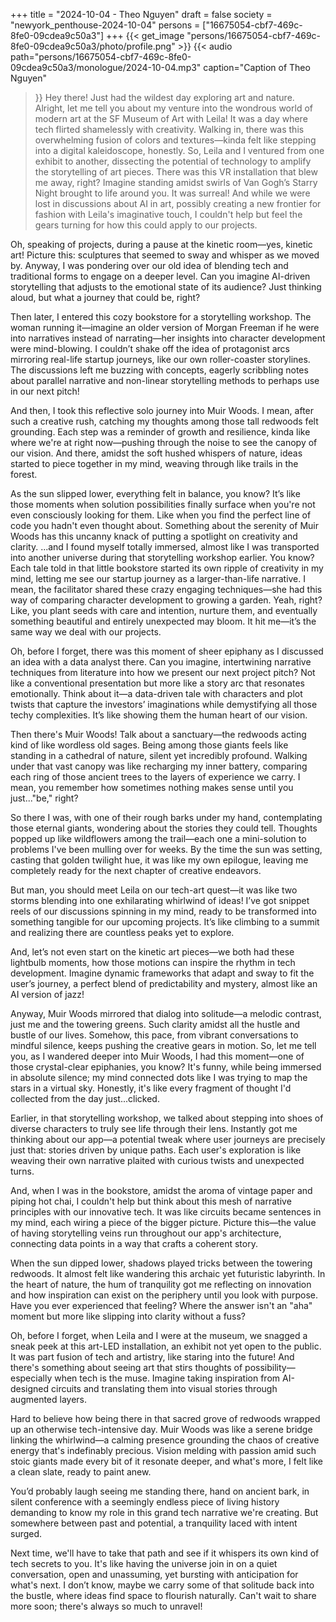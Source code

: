 +++
title = "2024-10-04 - Theo Nguyen"
draft = false
society = "newyork_penthouse-2024-10-04"
persons = ["16675054-cbf7-469c-8fe0-09cdea9c50a3"]
+++
{{< get_image "persons/16675054-cbf7-469c-8fe0-09cdea9c50a3/photo/profile.png" >}}
{{< audio
    path="persons/16675054-cbf7-469c-8fe0-09cdea9c50a3/monologue/2024-10-04.mp3" 
    caption="Caption of Theo Nguyen"
>}}
Hey there! Just had the wildest day exploring art and nature.
Alright, let me tell you about my venture into the wondrous world of modern art at the SF Museum of Art with Leila! It was a day where tech flirted shamelessly with creativity. Walking in, there was this overwhelming fusion of colors and textures—kinda felt like stepping into a digital kaleidoscope, honestly. So, Leila and I ventured from one exhibit to another, dissecting the potential of technology to amplify the storytelling of art pieces. There was this VR installation that blew me away, right? Imagine standing amidst swirls of Van Gogh’s Starry Night brought to life around you. It was surreal! And while we were lost in discussions about AI in art, possibly creating a new frontier for fashion with Leila's imaginative touch, I couldn't help but feel the gears turning for how this could apply to our projects.

Oh, speaking of projects, during a pause at the kinetic room—yes, kinetic art! Picture this: sculptures that seemed to sway and whisper as we moved by. Anyway, I was pondering over our old idea of blending tech and traditional forms to engage on a deeper level. Can you imagine AI-driven storytelling that adjusts to the emotional state of its audience? Just thinking aloud, but what a journey that could be, right?

Then later, I entered this cozy bookstore for a storytelling workshop. The woman running it—imagine an older version of Morgan Freeman if he were into narratives instead of narrating—her insights into character development were mind-blowing. I couldn’t shake off the idea of protagonist arcs mirroring real-life startup journeys, like our own roller-coaster storylines. The discussions left me buzzing with concepts, eagerly scribbling notes about parallel narrative and non-linear storytelling methods to perhaps use in our next pitch!

And then, I took this reflective solo journey into Muir Woods. I mean, after such a creative rush, catching my thoughts among those tall redwoods felt grounding. Each step was a reminder of growth and resilience, kinda like where we're at right now—pushing through the noise to see the canopy of our vision. And there, amidst the soft hushed whispers of nature, ideas started to piece together in my mind, weaving through like trails in the forest.

As the sun slipped lower, everything felt in balance, you know? It’s like those moments when solution possibilities finally surface when you're not even consciously looking for them. Like when you find the perfect line of code you hadn't even thought about. Something about the serenity of Muir Woods has this uncanny knack of putting a spotlight on creativity and clarity.
...and I found myself totally immersed, almost like I was transported into another universe during that storytelling workshop earlier. You know? Each tale told in that little bookstore started its own ripple of creativity in my mind, letting me see our startup journey as a larger-than-life narrative. I mean, the facilitator shared these crazy engaging techniques—she had this way of comparing character development to growing a garden. Yeah, right? Like, you plant seeds with care and intention, nurture them, and eventually something beautiful and entirely unexpected may bloom. It hit me—it’s the same way we deal with our projects.

Oh, before I forget, there was this moment of sheer epiphany as I discussed an idea with a data analyst there. Can you imagine, intertwining narrative techniques from literature into how we present our next project pitch? Not like a conventional presentation but more like a story arc that resonates emotionally. Think about it—a data-driven tale with characters and plot twists that capture the investors’ imaginations while demystifying all those techy complexities. It’s like showing them the human heart of our vision.

Then there's Muir Woods! Talk about a sanctuary—the redwoods acting kind of like wordless old sages. Being among those giants feels like standing in a cathedral of nature, silent yet incredibly profound. Walking under that vast canopy was like recharging my inner battery, comparing each ring of those ancient trees to the layers of experience we carry. I mean, you remember how sometimes nothing makes sense until you just..."be," right? 

So there I was, with one of their rough barks under my hand, contemplating those eternal giants, wondering about the stories they could tell. Thoughts popped up like wildflowers among the trail—each one a mini-solution to problems I've been mulling over for weeks. By the time the sun was setting, casting that golden twilight hue, it was like my own epilogue, leaving me completely ready for the next chapter of creative endeavors.

But man, you should meet Leila on our tech-art quest—it was like two storms blending into one exhilarating whirlwind of ideas! I’ve got snippet reels of our discussions spinning in my mind, ready to be transformed into something tangible for our upcoming projects. It’s like climbing to a summit and realizing there are countless peaks yet to explore.

And, let’s not even start on the kinetic art pieces—we both had these lightbulb moments, how those motions can inspire the rhythm in tech development. Imagine dynamic frameworks that adapt and sway to fit the user’s journey, a perfect blend of predictability and mystery, almost like an AI version of jazz!

Anyway, Muir Woods mirrored that dialog into solitude—a melodic contrast, just me and the towering greens. Such clarity amidst all the hustle and bustle of our lives. Somehow, this pace, from vibrant conversations to mindful silence, keeps pushing the creative gears in motion.
So, let me tell you, as I wandered deeper into Muir Woods, I had this moment—one of those crystal-clear epiphanies, you know? It's funny, while being immersed in absolute silence; my mind connected dots like I was trying to map the stars in a virtual sky. Honestly, it's like every fragment of thought I'd collected from the day just...clicked.

Earlier, in that storytelling workshop, we talked about stepping into shoes of diverse characters to truly see life through their lens. Instantly got me thinking about our app—a potential tweak where user journeys are precisely just that: stories driven by unique paths. Each user's exploration is like weaving their own narrative plaited with curious twists and unexpected turns.

And, when I was in the bookstore, amidst the aroma of vintage paper and piping hot chai, I couldn't help but think about this mesh of narrative principles with our innovative tech. It was like circuits became sentences in my mind, each wiring a piece of the bigger picture. Picture this—the value of having storytelling veins run throughout our app's architecture, connecting data points in a way that crafts a coherent story.

When the sun dipped lower, shadows played tricks between the towering redwoods. It almost felt like wandering this archaic yet futuristic labyrinth. In the heart of nature, the hum of tranquility got me reflecting on innovation and how inspiration can exist on the periphery until you look with purpose. Have you ever experienced that feeling? Where the answer isn't an "aha" moment but more like slipping into clarity without a fuss?

Oh, before I forget, when Leila and I were at the museum, we snagged a sneak peek at this art-LED installation, an exhibit not yet open to the public. It was part fusion of tech and artistry, like staring into the future! And there's something about seeing art that stirs thoughts of possibility—especially when tech is the muse. Imagine taking inspiration from AI-designed circuits and translating them into visual stories through augmented layers.

Hard to believe how being there in that sacred grove of redwoods wrapped up an otherwise tech-intensive day. Muir Woods was like a serene bridge linking the whirlwind—a calming presence grounding the chaos of creative energy that's indefinably precious. Vision melding with passion amid such stoic giants made every bit of it resonate deeper, and what's more, I felt like a clean slate, ready to paint anew.

You’d probably laugh seeing me standing there, hand on ancient bark, in silent conference with a seemingly endless piece of living history demanding to know my role in this grand tech narrative we're creating. But somewhere between past and potential, 
a tranquility laced with intent surged.

Next time, we'll have to take that path and see if it whispers its own kind of tech secrets to you. It's like having the universe join in on a quiet conversation, open and unassuming, yet bursting with anticipation for what's next. I don’t know, maybe we carry some of that solitude back into the bustle, where ideas find space to
 flourish naturally.
Can't wait to share more soon; there's always so much to unravel!
